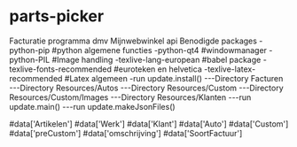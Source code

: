 # parts-picker
Facturatie programma dmv Mijnwebwinkel api
Benodigde packages
-python-pip   #python algemene functies
-python-qt4		#windowmanager
-python-PIL		#Image handling
-texlive-lang-european			#babel package
-texlive-fonts-recommended	#euroteken en helvetica
-texlive-latex-recommended	#Latex algemeen
-run update.install()
---Directory Facturen
---Directory Resources/Autos
---Directory Resources/Custom
---Directory Resources/Custom/Images
---Directory Resources/Klanten
---run update.main()
---run update.makeJsonFiles()

#data['Artikelen']
#data['Werk']
#data['Klant']
#data['Auto']
#data['Custom']
#data['preCustom']
#data['omschrijving']
#data['SoortFactuur']
